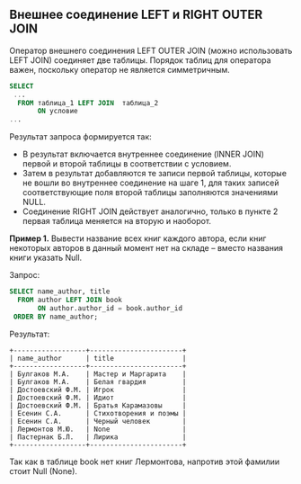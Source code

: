 ## Внешнее соединение LEFT и RIGHT OUTER JOIN

Оператор внешнего соединения LEFT OUTER JOIN  (можно использовать LEFT JOIN) соединяет две таблицы. Порядок таблиц для оператора важен, поскольку оператор не является симметричным.

```sql
SELECT
 ...
  FROM таблица_1 LEFT JOIN  таблица_2
       ON условие
...
```
Результат запроса формируется так:  
- В результат включается внутреннее соединение (INNER JOIN) первой и второй таблицы в соответствии с условием.
- Затем в результат добавляются те записи первой таблицы, которые не вошли во внутреннее соединение на шаге 1, для таких записей соответствующие поля второй таблицы заполняются значениями NULL.
- Соединение RIGHT JOIN действует аналогично, только в пункте 2 первая таблица меняется на вторую и наоборот.

**Пример 1.** Вывести название всех книг каждого автора, если книг некоторых авторов в данный момент нет на складе – вместо названия книги указать Null.

Запрос:
```sql
SELECT name_author, title 
  FROM author LEFT JOIN book
       ON author.author_id = book.author_id
 ORDER BY name_author;     
```
Результат:
```
+------------------+-----------------------+
| name_author      | title                 |
+------------------+-----------------------+
| Булгаков М.А.    | Мастер и Маргарита    |
| Булгаков М.А.    | Белая гвардия         |
| Достоевский Ф.М. | Игрок                 |
| Достоевский Ф.М. | Идиот                 |
| Достоевский Ф.М. | Братья Карамазовы     |
| Есенин С.А.      | Стихотворения и поэмы |
| Есенин С.А.      | Черный человек        |
| Лермонтов М.Ю.   | None                  |
| Пастернак Б.Л.   | Лирика                |
+------------------+-----------------------+
```
Так как в таблице book нет книг Лермонтова, напротив этой фамилии стоит Null (None).